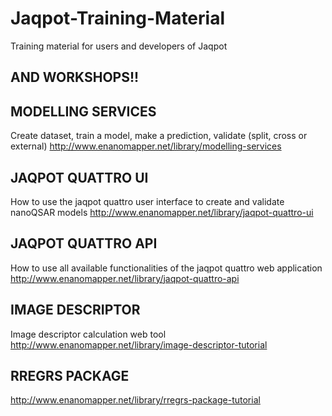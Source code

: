 # Jaqpot-Training-Material
Training material for users and developers of Jaqpot

AND WORKSHOPS!!
-------------

MODELLING SERVICES
--------------------------------------------------------------------------------------------------------
Create dataset, train a model, make a prediction, validate (split, cross or external)
http://www.enanomapper.net/library/modelling-services

JAQPOT QUATTRO UI
--------------------------------------------------------------------------------------------------------
How to use the jaqpot quattro user interface to create and validate nanoQSAR models
http://www.enanomapper.net/library/jaqpot-quattro-ui

JAQPOT QUATTRO API
--------------------------------------------------------------------------------------------------------
How to use all available functionalities of the jaqpot quattro web application
http://www.enanomapper.net/library/jaqpot-quattro-api

IMAGE DESCRIPTOR 
--------------------------------------------------------------------------------------------------------
Image descriptor calculation web tool
http://www.enanomapper.net/library/image-descriptor-tutorial

RREGRS PACKAGE 
--------------------------------------------------------------------------------------------------------
http://www.enanomapper.net/library/rregrs-package-tutorial
